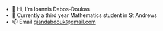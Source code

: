 - 👋 Hi, I'm Ioannis Dabos-Doukas
- 🌱 Currently a third year Mathematics student in St Andrews
- 📫 Email giandabdouk@gmail.com 

<!---
giandab/giandab is a ✨ special ✨ repository because its `README.md` (this file) appears on your GitHub profile.
You can click the Preview link to take a look at your changes.
--->
